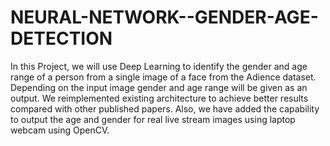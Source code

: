 # NEURAL-NETWORK--GENDER-AGE-DETECTION
In this Project, we will use Deep Learning to identify the gender and age range of a person from a single image of a face from the Adience dataset. Depending on the input image gender and age range will be given as an output. We reimplemented existing architecture to achieve better results compared with other published papers. Also, we have added the capability to output the age and gender for real live stream images using laptop webcam using OpenCV.

